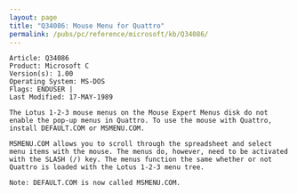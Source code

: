 ```yaml
---
layout: page
title: "Q34086: Mouse Menu for Quattro"
permalink: /pubs/pc/reference/microsoft/kb/Q34086/
---
```


	Article: Q34086
	Product: Microsoft C
	Version(s): 1.00
	Operating System: MS-DOS
	Flags: ENDUSER |
	Last Modified: 17-MAY-1989
	
	The Lotus 1-2-3 mouse menus on the Mouse Expert Menus disk do not
	enable the pop-up menus in Quattro. To use the mouse with Quattro,
	install DEFAULT.COM or MSMENU.COM.
	
	MSMENU.COM allows you to scroll through the spreadsheet and select
	menu items with the mouse. The menus do, however, need to be activated
	with the SLASH (/) key. The menus function the same whether or not
	Quattro is loaded with the Lotus 1-2-3 menu tree.
	
	Note: DEFAULT.COM is now called MSMENU.COM.
